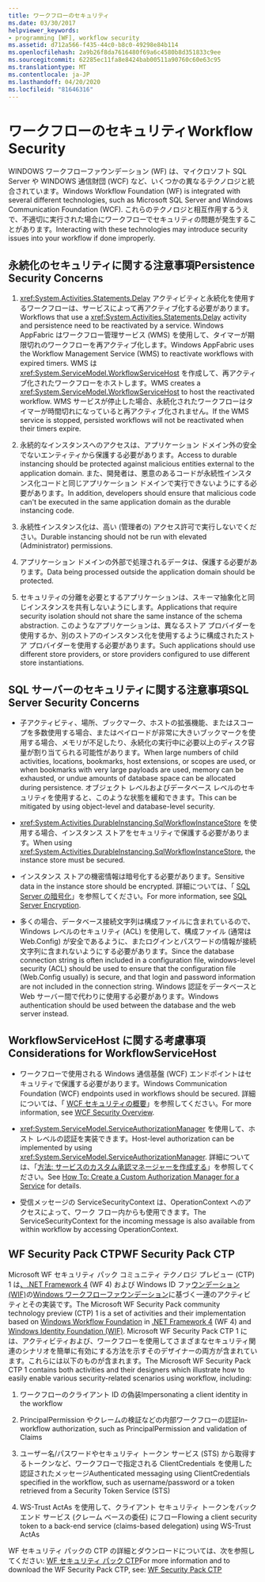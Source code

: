 ```yaml
---
title: ワークフローのセキュリティ
ms.date: 03/30/2017
helpviewer_keywords:
- programming [WF], workflow security
ms.assetid: d712a566-f435-44c0-b8c0-49298e84b114
ms.openlocfilehash: 2a9b26f8da7616480f69a6c4580b8d351833c9ee
ms.sourcegitcommit: 62285ec11fa8e8424bab00511a90760c60e63c95
ms.translationtype: MT
ms.contentlocale: ja-JP
ms.lasthandoff: 04/20/2020
ms.locfileid: "81646316"
---
```

# <a name="workflow-security"></a><span data-ttu-id="2c6cd-102">ワークフローのセキュリティ</span><span class="sxs-lookup"><span data-stu-id="2c6cd-102">Workflow Security</span></span>
<span data-ttu-id="2c6cd-103">WINDOWS ワークフローファウンデーション (WF) は、マイクロソフト SQL Server や WINDOWS 通信財団 (WCF) など、いくつかの異なるテクノロジと統合されています。</span><span class="sxs-lookup"><span data-stu-id="2c6cd-103">Windows Workflow Foundation (WF) is integrated with several different technologies, such as Microsoft SQL Server and Windows Communication Foundation (WCF).</span></span> <span data-ttu-id="2c6cd-104">これらのテクノロジと相互作用するうえで、不適切に実行された場合にワークフローでセキュリティの問題が発生することがあります。</span><span class="sxs-lookup"><span data-stu-id="2c6cd-104">Interacting with these technologies may introduce security issues into your workflow if done improperly.</span></span>

## <a name="persistence-security-concerns"></a><span data-ttu-id="2c6cd-105">永続化のセキュリティに関する注意事項</span><span class="sxs-lookup"><span data-stu-id="2c6cd-105">Persistence Security Concerns</span></span>

1. <span data-ttu-id="2c6cd-106"><xref:System.Activities.Statements.Delay> アクティビティと永続化を使用するワークフローは、サービスによって再アクティブ化する必要があります。</span><span class="sxs-lookup"><span data-stu-id="2c6cd-106">Workflows that use a <xref:System.Activities.Statements.Delay> activity and persistence need to be reactivated by a service.</span></span> <span data-ttu-id="2c6cd-107">Windows AppFabric はワークフロー管理サービス (WMS) を使用して、タイマーが期限切れのワークフローを再アクティブ化します。</span><span class="sxs-lookup"><span data-stu-id="2c6cd-107">Windows AppFabric uses the Workflow Management Service (WMS) to reactivate workflows with expired timers.</span></span> <span data-ttu-id="2c6cd-108">WMS は <xref:System.ServiceModel.WorkflowServiceHost> を作成して、再アクティブ化されたワークフローをホストします。</span><span class="sxs-lookup"><span data-stu-id="2c6cd-108">WMS creates a <xref:System.ServiceModel.WorkflowServiceHost> to host the reactivated workflow.</span></span> <span data-ttu-id="2c6cd-109">WMS サービスが停止した場合、永続化されたワークフローはタイマーが時間切れになっていると再アクティブ化されません。</span><span class="sxs-lookup"><span data-stu-id="2c6cd-109">If the WMS service is stopped, persisted workflows will not be reactivated when their timers expire.</span></span>

2. <span data-ttu-id="2c6cd-110">永続的なインスタンスへのアクセスは、アプリケーション ドメイン外の安全でないエンティティから保護する必要があります。</span><span class="sxs-lookup"><span data-stu-id="2c6cd-110">Access to durable instancing should be protected against malicious entities external to the application domain.</span></span> <span data-ttu-id="2c6cd-111">また、開発者は、悪意のあるコードが永続性インスタンス化コードと同じアプリケーション ドメインで実行できないようにする必要があります。</span><span class="sxs-lookup"><span data-stu-id="2c6cd-111">In addition, developers should ensure that malicious code can't be executed in the same application domain as the durable instancing code.</span></span>

3. <span data-ttu-id="2c6cd-112">永続性インスタンス化は、高い (管理者の) アクセス許可で実行しないでください。</span><span class="sxs-lookup"><span data-stu-id="2c6cd-112">Durable instancing should not be run with elevated (Administrator) permissions.</span></span>

4. <span data-ttu-id="2c6cd-113">アプリケーション ドメインの外部で処理されるデータは、保護する必要があります。</span><span class="sxs-lookup"><span data-stu-id="2c6cd-113">Data being processed outside the application domain should be protected.</span></span>

5. <span data-ttu-id="2c6cd-114">セキュリティの分離を必要とするアプリケーションは、スキーマ抽象化と同じインスタンスを共有しないようにします。</span><span class="sxs-lookup"><span data-stu-id="2c6cd-114">Applications that require security isolation should not share the same instance of the schema abstraction.</span></span> <span data-ttu-id="2c6cd-115">このようなアプリケーションは、異なるストア プロバイダーを使用するか、別のストアのインスタンス化を使用するように構成されたストア プロバイダーを使用する必要があります。</span><span class="sxs-lookup"><span data-stu-id="2c6cd-115">Such applications should use different store providers, or store providers configured to use different store instantiations.</span></span>

## <a name="sql-server-security-concerns"></a><span data-ttu-id="2c6cd-116">SQL サーバーのセキュリティに関する注意事項</span><span class="sxs-lookup"><span data-stu-id="2c6cd-116">SQL Server Security Concerns</span></span>

- <span data-ttu-id="2c6cd-117">子アクティビティ、場所、ブックマーク、ホストの拡張機能、またはスコープを多数使用する場合、またはペイロードが非常に大きいブックマークを使用する場合、メモリが不足したり、永続化の実行中に必要以上のディスク容量が割り当てられる可能性があります。</span><span class="sxs-lookup"><span data-stu-id="2c6cd-117">When large numbers of child activities, locations, bookmarks, host extensions, or scopes are used, or when bookmarks with very large payloads are used, memory can be exhausted, or undue amounts of database space can be allocated during persistence.</span></span> <span data-ttu-id="2c6cd-118">オブジェクト レベルおよびデータベース レベルのセキュリティを使用すると、このような状態を緩和できます。</span><span class="sxs-lookup"><span data-stu-id="2c6cd-118">This can be mitigated by using object-level and database-level security.</span></span>

- <span data-ttu-id="2c6cd-119"><xref:System.Activities.DurableInstancing.SqlWorkflowInstanceStore> を使用する場合、インスタンス ストアをセキュリティで保護する必要があります。</span><span class="sxs-lookup"><span data-stu-id="2c6cd-119">When using <xref:System.Activities.DurableInstancing.SqlWorkflowInstanceStore>, the instance store must be secured.</span></span>

- <span data-ttu-id="2c6cd-120">インスタンス ストアの機密情報は暗号化する必要があります。</span><span class="sxs-lookup"><span data-stu-id="2c6cd-120">Sensitive data in the instance store should be encrypted.</span></span> <span data-ttu-id="2c6cd-121">詳細については、「 [SQL Server の暗号化](/sql/relational-databases/security/encryption/sql-server-encryption)」を参照してください。</span><span class="sxs-lookup"><span data-stu-id="2c6cd-121">For more information, see [SQL Server Encryption](/sql/relational-databases/security/encryption/sql-server-encryption).</span></span>

- <span data-ttu-id="2c6cd-122">多くの場合、データベース接続文字列は構成ファイルに含まれているので、Windows レベルのセキュリティ (ACL) を使用して、構成ファイル (通常は Web.Config) が安全であるように、またログインとパスワードの情報が接続文字列に含まれないようにする必要があります。</span><span class="sxs-lookup"><span data-stu-id="2c6cd-122">Since the database connection string is often included in a configuration file, windows-level security (ACL) should be used to ensure that the configuration file (Web.Config usually) is secure, and that login and password information are not included in the connection string.</span></span> <span data-ttu-id="2c6cd-123">Windows 認証をデータベースと Web サーバー間で代わりに使用する必要があります。</span><span class="sxs-lookup"><span data-stu-id="2c6cd-123">Windows authentication should be used between the database and the web server instead.</span></span>

## <a name="considerations-for-workflowservicehost"></a><span data-ttu-id="2c6cd-124">WorkflowServiceHost に関する考慮事項</span><span class="sxs-lookup"><span data-stu-id="2c6cd-124">Considerations for WorkflowServiceHost</span></span>

- <span data-ttu-id="2c6cd-125">ワークフローで使用される Windows 通信基盤 (WCF) エンドポイントはセキュリティで保護する必要があります。</span><span class="sxs-lookup"><span data-stu-id="2c6cd-125">Windows Communication Foundation (WCF) endpoints used in workflows should be secured.</span></span> <span data-ttu-id="2c6cd-126">詳細については、「 [WCF セキュリティの概要](../wcf/feature-details/security-overview.md)」を参照してください。</span><span class="sxs-lookup"><span data-stu-id="2c6cd-126">For more information, see [WCF Security Overview](../wcf/feature-details/security-overview.md).</span></span>

- <span data-ttu-id="2c6cd-127"><xref:System.ServiceModel.ServiceAuthorizationManager> を使用して、ホスト レベルの認証を実装できます。</span><span class="sxs-lookup"><span data-stu-id="2c6cd-127">Host-level authorization can be implemented by using <xref:System.ServiceModel.ServiceAuthorizationManager>.</span></span> <span data-ttu-id="2c6cd-128">詳細については、「[方法: サービスのカスタム承認マネージャーを作成する](../wcf/extending/how-to-create-a-custom-authorization-manager-for-a-service.md)」を参照してください。</span><span class="sxs-lookup"><span data-stu-id="2c6cd-128">See [How To: Create a Custom Authorization Manager for a Service](../wcf/extending/how-to-create-a-custom-authorization-manager-for-a-service.md) for details.</span></span>

- <span data-ttu-id="2c6cd-129">受信メッセージの ServiceSecurityContext は、OperationContext へのアクセスによって、ワーク フロー内からも使用できます。</span><span class="sxs-lookup"><span data-stu-id="2c6cd-129">The ServiceSecurityContext for the incoming message is also available from within workflow by accessing OperationContext.</span></span>

## <a name="wf-security-pack-ctp"></a><span data-ttu-id="2c6cd-130">WF Security Pack CTP</span><span class="sxs-lookup"><span data-stu-id="2c6cd-130">WF Security Pack CTP</span></span>
 <span data-ttu-id="2c6cd-131">Microsoft WF セキュリティ パック コミュニティ テクノロジ プレビュー (CTP) 1 は[、.NET Framework 4](https://docs.microsoft.com/previous-versions/dotnet/netframework-4.0/w0x726c2(v=vs.100)) (WF 4) および Windows ID ファ[ウンデーション (WIF)](https://docs.microsoft.com/previous-versions/dotnet/framework/security/index)の[Windows ワークフローファウンデーション](index.md)に基づく一連のアクティビティとその実装です。</span><span class="sxs-lookup"><span data-stu-id="2c6cd-131">The Microsoft WF Security Pack community technology preview (CTP) 1 is a set of activities and their implementation based on [Windows Workflow Foundation](index.md) in [.NET Framework 4](https://docs.microsoft.com/previous-versions/dotnet/netframework-4.0/w0x726c2(v=vs.100)) (WF 4) and [Windows Identity Foundation (WIF)](https://docs.microsoft.com/previous-versions/dotnet/framework/security/index).</span></span> <span data-ttu-id="2c6cd-132">Microsoft WF Security Pack CTP 1 には、アクティビティおよび、ワークフローを使用してさまざまなセキュリティ関連のシナリオを簡単に有効にする方法を示すそのデザイナーの両方が含まれています。これらには以下のものが含まれます。</span><span class="sxs-lookup"><span data-stu-id="2c6cd-132">The Microsoft WF Security Pack CTP 1 contains both activities and their designers which illustrate how to easily enable various security-related scenarios using workflow, including:</span></span>

1. <span data-ttu-id="2c6cd-133">ワークフローのクライアント ID の偽装</span><span class="sxs-lookup"><span data-stu-id="2c6cd-133">Impersonating a client identity in the workflow</span></span>

2. <span data-ttu-id="2c6cd-134">PrincipalPermission やクレームの検証などの内部ワークフローの認証</span><span class="sxs-lookup"><span data-stu-id="2c6cd-134">In-workflow authorization, such as PrincipalPermission and validation of Claims</span></span>

3. <span data-ttu-id="2c6cd-135">ユーザー名/パスワードやセキュリティ トークン サービス (STS) から取得するトークンなど、ワークフローで指定される ClientCredentials を使用した認証されたメッセージ</span><span class="sxs-lookup"><span data-stu-id="2c6cd-135">Authenticated messaging using ClientCredentials specified in the workflow, such as username/password or a token retrieved from a Security Token Service (STS)</span></span>

4. <span data-ttu-id="2c6cd-136">WS-Trust ActAs を使用して、クライアント セキュリティ トークンをバックエンド サービス (クレーム ベースの委任) にフロー</span><span class="sxs-lookup"><span data-stu-id="2c6cd-136">Flowing a client security token to a back-end service (claims-based delegation) using WS-Trust ActAs</span></span>

<span data-ttu-id="2c6cd-137">WF セキュリティ パックの CTP の詳細とダウンロードについては、次を参照してください: [WF セキュリティ パック CTP](https://archive.codeplex.com/?p=wf)</span><span class="sxs-lookup"><span data-stu-id="2c6cd-137">For more information and to download the WF Security Pack CTP, see: [WF Security Pack CTP](https://archive.codeplex.com/?p=wf)</span></span>
